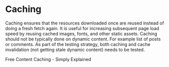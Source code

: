 # Caching

Caching ensures that the resources downloaded once are reused instead of doing a fresh fetch again. It is useful for increasing subsequent page load speed by reusing cached images, fonts, and other static assets. Caching should not be typically done on dynamic content. For example list of posts or comments. As part of the testing strategy, both caching and cache invalidation (not getting stale dynamic content) needs to be tested.

<ResourceGroupTitle>Free Content</ResourceGroupTitle>
<BadgeLink badgeText='Watch' href='https://www.youtube.com/watch?v=6FyXURRVmR0'>Caching - Simply Explained</BadgeLink>